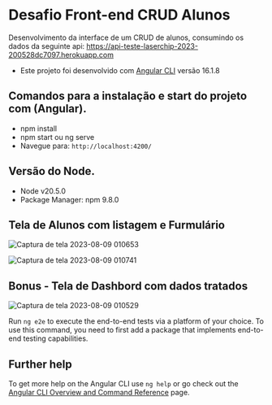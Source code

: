 # Desafio Front-end CRUD Alunos

Desenvolvimento da interface de um CRUD de alunos, consumindo os dados da seguinte api:
https://api-teste-laserchip-2023-200528dc7097.herokuapp.com

- Este projeto foi desenvolvido com [Angular CLI](https://github.com/angular/angular-cli) versão 16.1.8

## Comandos para a instalação e start do projeto com (Angular).

- npm install
- npm start ou ng serve
- Navegue para: `http://localhost:4200/`

## Versão do Node.

- Node v20.5.0
- Package Manager: npm 9.8.0

## Tela de Alunos com listagem e Furmulário

![Captura de tela 2023-08-09 010653](https://github.com/vssmatheus/front-laser-teste/assets/38119742/ca3b6a80-1ef6-4ac1-97db-e89e8a127d9d)

![Captura de tela 2023-08-09 010741](https://github.com/vssmatheus/front-laser-teste/assets/38119742/c75078e3-9bce-4c58-89a9-e0bf3661d0f7)

## Bonus - Tela de Dashbord com dados tratados

![Captura de tela 2023-08-09 010529](https://github.com/vssmatheus/front-laser-teste/assets/38119742/c06adcd9-3198-4ac4-bcc4-da1902fa7080)


Run `ng e2e` to execute the end-to-end tests via a platform of your choice. To use this command, you need to first add a package that implements end-to-end testing capabilities.

## Further help

To get more help on the Angular CLI use `ng help` or go check out the [Angular CLI Overview and Command Reference](https://angular.io/cli) page.
